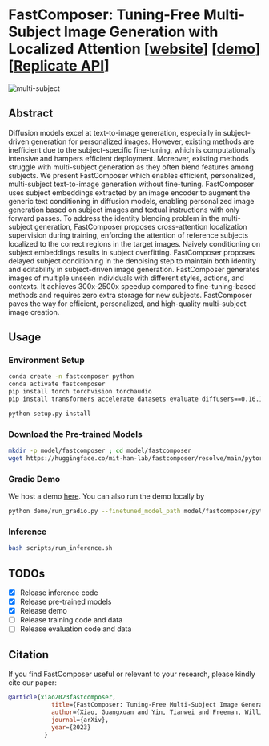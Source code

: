 # FastComposer: Tuning-Free Multi-Subject Image Generation with Localized Attention [[website](https://fastcomposer.mit.edu/)] [[demo](https://17283ded5673112d93.gradio.live)][[Replicate API](https://replicate.com/cjwbw/fastcomposer)]

![multi-subject](figures/multi-subject.png)

## Abstract

Diffusion models excel at text-to-image generation, especially in subject-driven generation for personalized images. However, existing methods are inefficient due to the subject-specific fine-tuning, which is computationally intensive and hampers efficient deployment. Moreover, existing methods struggle with multi-subject generation as they often blend features among subjects. We present FastComposer which enables efficient, personalized, multi-subject text-to-image generation without fine-tuning. FastComposer uses subject embeddings extracted by an image encoder to augment the generic text conditioning in diffusion models, enabling personalized image generation based on subject images and textual instructions with only forward passes. To address the identity blending problem in the multi-subject generation, FastComposer proposes cross-attention localization supervision during training, enforcing the attention of reference subjects localized to the correct regions in the target images. Naively conditioning on subject embeddings results in subject overfitting. FastComposer proposes delayed subject conditioning in the denoising step to maintain both identity and editability in subject-driven image generation. FastComposer generates images of multiple unseen individuals with different styles, actions, and contexts. It achieves 300x-2500x speedup compared to fine-tuning-based methods and requires zero extra storage for new subjects. FastComposer paves the way for efficient, personalized, and high-quality multi-subject image creation.


## Usage

### Environment Setup

```bash
conda create -n fastcomposer python
conda activate fastcomposer
pip install torch torchvision torchaudio
pip install transformers accelerate datasets evaluate diffusers==0.16.1 xformers triton scipy clip gradio

python setup.py install
```

### Download the Pre-trained Models

```bash
mkdir -p model/fastcomposer ; cd model/fastcomposer
wget https://huggingface.co/mit-han-lab/fastcomposer/resolve/main/pytorch_model.bin
```

### Gradio Demo

We host a demo [here](https://17283ded5673112d93.gradio.live). You can also run the demo locally by 

```bash   
python demo/run_gradio.py --finetuned_model_path model/fastcomposer/pytorch_model.bin  --mixed_precision "fp16"
```

### Inference

```bash
bash scripts/run_inference.sh
```
## TODOs

- [x] Release inference code
- [x] Release pre-trained models
- [x] Release demo
- [ ] Release training code and data
- [ ] Release evaluation code and data

## Citation

If you find FastComposer useful or relevant to your research, please kindly cite our paper:

```bibtex
@article{xiao2023fastcomposer,
            title={FastComposer: Tuning-Free Multi-Subject Image Generation with Localized Attention},
            author={Xiao, Guangxuan and Yin, Tianwei and Freeman, William T. and Durand, Frédo and Han, Song},
            journal={arXiv},
            year={2023}
          }
```
